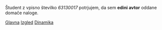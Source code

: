 Študent z vpisno številko _63130017_ potrjujem, da sem __edini avtor__ oddane domače naloge.

[Glavna](https://rawgit.com/drejcar/stroboskop/master/stroboskop.html)
[Izgled](https://rawgit.com/drejcar/stroboskop/izgled/stroboskop.html)
[Dinamika](https://rawgit.com/drejcar/stroboskop/dinamika/stroboskop.html)